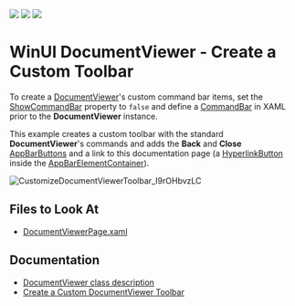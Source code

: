 <!-- default badges list -->
![](https://img.shields.io/endpoint?url=https://codecentral.devexpress.com/api/v1/VersionRange/422864203/21.2.3%2B)
[![](https://img.shields.io/badge/Open_in_DevExpress_Support_Center-FF7200?style=flat-square&logo=DevExpress&logoColor=white)](https://supportcenter.devexpress.com/ticket/details/T1040667)
[![](https://img.shields.io/badge/📖_How_to_use_DevExpress_Examples-e9f6fc?style=flat-square)](https://docs.devexpress.com/GeneralInformation/403183)
<!-- default badges end -->
# WinUI DocumentViewer - Create a Custom Toolbar

To create a [DocumentViewer](https://docs.devexpress.com/WinUI/DevExpress.WinUI.DocumentViewer.DocumentViewer)'s custom command bar items, set the [ShowCommandBar](https://docs.devexpress.com/WinUI/DevExpress.WinUI.DocumentViewer.DocumentViewer.ShowCommandBar) property to `false` and define a [CommandBar](https://docs.microsoft.com/windows/winui/api/microsoft.ui.xaml.controls.commandbar) in XAML prior to the **DocumentViewer** instance.

This example creates a custom toolbar with the standard **DocumentViewer**'s commands and adds the **Back** and **Close** [AppBarButtons](https://docs.microsoft.com/windows/winui/api/microsoft.ui.xaml.controls.appbarbutton) and a link to this documentation page (a [HyperlinkButton](https://docs.microsoft.com/windows/winui/api/microsoft.ui.xaml.controls.hyperlinkbutton) inside the [AppBarElementContainer](https://docs.microsoft.com/windows/winui/api/microsoft.ui.xaml.controls.appbarelementcontainer)).

![CustomizeDocumentViewerToolbar_I9rOHbvzLC](https://user-images.githubusercontent.com/12169834/139530134-936bfd81-7f5d-497b-9eab-4472c6dfc7d5.png)

<!-- default file list -->
## Files to Look At

- [DocumentViewerPage.xaml](./CS/CustomizeToolbar/CustomizeToolbar/Views/DocumentViewerPage.xaml)
<!-- default file list end -->

## Documentation

- [DocumentViewer class description](https://docs.devexpress.com/WinUI/DevExpress.WinUI.DocumentViewer.DocumentViewer)
- [Create a Custom DocumentViewer Toolbar](https://docs.devexpress.com/WinUI/DevExpress.WinUI.DocumentViewer.DocumentViewer#create-a-custom-toolbar)
